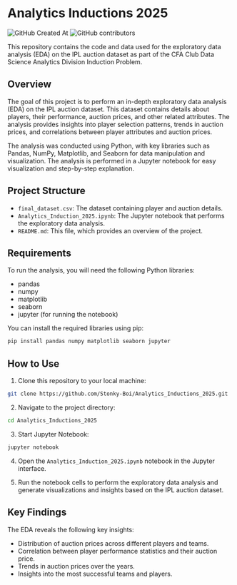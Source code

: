 # Analytics Inductions 2025
![GitHub Created At](https://img.shields.io/github/created-at/Stonky-Boi/Analytics_Inductions_2025)
![GitHub contributors](https://img.shields.io/github/contributors/Stonky-Boi/Analytics_Inductions_2025)

This repository contains the code and data used for the exploratory data analysis (EDA) on the IPL auction dataset as part of the CFA Club Data Science Analytics Division Induction Problem.

## Overview

The goal of this project is to perform an in-depth exploratory data analysis (EDA) on the IPL auction dataset. This dataset contains details about players, their performance, auction prices, and other related attributes. The analysis provides insights into player selection patterns, trends in auction prices, and correlations between player attributes and auction prices.

The analysis was conducted using Python, with key libraries such as Pandas, NumPy, Matplotlib, and Seaborn for data manipulation and visualization. The analysis is performed in a Jupyter notebook for easy visualization and step-by-step explanation.

## Project Structure

- `final_dataset.csv`: The dataset containing player and auction details.
- `Analytics_Induction_2025.ipynb`: The Jupyter notebook that performs the exploratory data analysis.
- `README.md`: This file, which provides an overview of the project.

## Requirements

To run the analysis, you will need the following Python libraries:

- pandas
- numpy
- matplotlib
- seaborn
- jupyter (for running the notebook)

You can install the required libraries using pip:

```bash
pip install pandas numpy matplotlib seaborn jupyter
```

## How to Use

1. Clone this repository to your local machine:

```bash
git clone https://github.com/Stonky-Boi/Analytics_Inductions_2025.git
```

2. Navigate to the project directory:

```bash
cd Analytics_Inductions_2025
```

3. Start Jupyter Notebook:

```bash
jupyter notebook
```

4. Open the `Analytics_Induction_2025.ipynb` notebook in the Jupyter interface.

5. Run the notebook cells to perform the exploratory data analysis and generate visualizations and insights based on the IPL auction dataset.

## Key Findings

The EDA reveals the following key insights:

- Distribution of auction prices across different players and teams.
- Correlation between player performance statistics and their auction price.
- Trends in auction prices over the years.
- Insights into the most successful teams and players.
